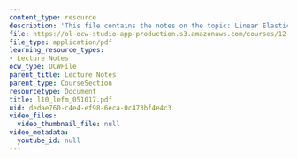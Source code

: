 ```yaml
---
content_type: resource
description: 'This file contains the notes on the topic: Linear Elastic Fracture Mechanics.'
file: https://ol-ocw-studio-app-production.s3.amazonaws.com/courses/12-524-mechanical-properties-of-rocks-fall-2005/dedae760c4e4ef986eca0c473bf4e4c3_l10_lefm_051017.pdf
file_type: application/pdf
learning_resource_types:
- Lecture Notes
ocw_type: OCWFile
parent_title: Lecture Notes
parent_type: CourseSection
resourcetype: Document
title: l10_lefm_051017.pdf
uid: dedae760-c4e4-ef98-6eca-0c473bf4e4c3
video_files:
  video_thumbnail_file: null
video_metadata:
  youtube_id: null
---
```

